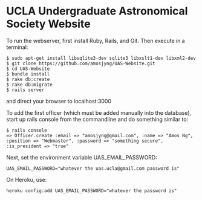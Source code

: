UCLA Undergraduate Astronomical Society Website
===============================================

To run the webserver, first install Ruby, Rails, and Git. Then execute in a terminal:

    $ sudo apt-get install libsqlite3-dev sqlite3 libxslt1-dev libxml2-dev
    $ git clone https://github.com/amosjyng/UAS-Website.git
    $ cd UAS-Website
    $ bundle install
    $ rake db:create
    $ rake db:migrate
    $ rails server

and direct your browser to localhost:3000

To add the first officer (which must be added manually into the database), start up rails console from the commandline and do something similar to:

    $ rails console
    => Officer.create :email => "amosjyng@gmail.com", :name => "Amos Ng", :position => "Webmaster", :password => "something secure", :is_president => "true"

Next, set the environment variable UAS_EMAIL_PASSWORD:

    UAS_EMAIL_PASSWORD="whatever the uas.ucla@gmail.com password is"

On Heroku, use:

    heroku config:add UAS_EMAIL_PASSWORD="whatever the password is"